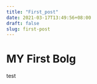 ```yaml
---
title: "First_post"
date: 2021-03-17T13:49:56+08:00
draft: false
slug: first-post
---
```


# MY First Bolg

test
